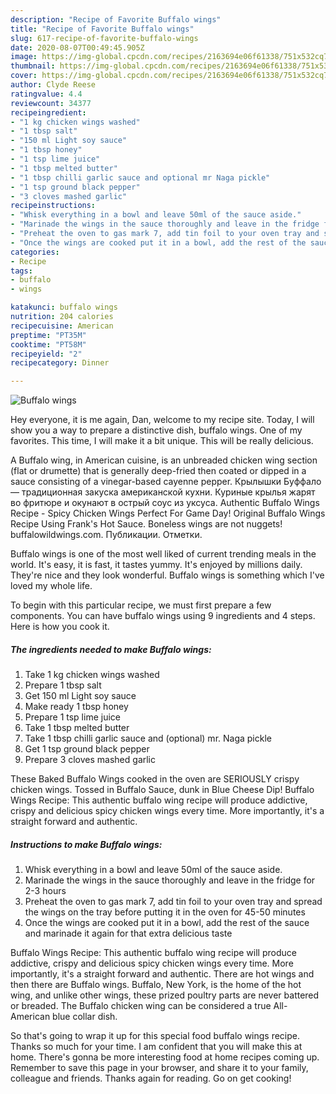 ```yaml
---
description: "Recipe of Favorite Buffalo wings"
title: "Recipe of Favorite Buffalo wings"
slug: 617-recipe-of-favorite-buffalo-wings
date: 2020-08-07T00:49:45.905Z
image: https://img-global.cpcdn.com/recipes/2163694e06f61338/751x532cq70/buffalo-wings-recipe-main-photo.jpg
thumbnail: https://img-global.cpcdn.com/recipes/2163694e06f61338/751x532cq70/buffalo-wings-recipe-main-photo.jpg
cover: https://img-global.cpcdn.com/recipes/2163694e06f61338/751x532cq70/buffalo-wings-recipe-main-photo.jpg
author: Clyde Reese
ratingvalue: 4.4
reviewcount: 34377
recipeingredient:
- "1 kg chicken wings washed"
- "1 tbsp salt"
- "150 ml Light soy sauce"
- "1 tbsp honey"
- "1 tsp lime juice"
- "1 tbsp melted butter"
- "1 tbsp chilli garlic sauce and optional mr Naga pickle"
- "1 tsp ground black pepper"
- "3 cloves mashed garlic"
recipeinstructions:
- "Whisk everything in a bowl and leave 50ml of the sauce aside."
- "Marinade the wings in the sauce thoroughly and leave in the fridge for 2-3 hours"
- "Preheat the oven to gas mark 7, add tin foil to your oven tray and spread the wings on the tray before putting it in the oven for 45-50 minutes"
- "Once the wings are cooked put it in a bowl, add the rest of the sauce and marinade it again for that extra delicious taste"
categories:
- Recipe
tags:
- buffalo
- wings

katakunci: buffalo wings 
nutrition: 204 calories
recipecuisine: American
preptime: "PT35M"
cooktime: "PT58M"
recipeyield: "2"
recipecategory: Dinner

---
```



![Buffalo wings](https://img-global.cpcdn.com/recipes/2163694e06f61338/751x532cq70/buffalo-wings-recipe-main-photo.jpg)

Hey everyone, it is me again, Dan, welcome to my recipe site. Today, I will show you a way to prepare a distinctive dish, buffalo wings. One of my favorites. This time, I will make it a bit unique. This will be really delicious.

A Buffalo wing, in American cuisine, is an unbreaded chicken wing section (flat or drumette) that is generally deep-fried then coated or dipped in a sauce consisting of a vinegar-based cayenne pepper. Крылышки Буффало — традиционная закуска американской кухни. Куриные крылья жарят во фритюре и окунают в острый соус из уксуса. Authentic Buffalo Wings Recipe - Spicy Chicken Wings Perfect For Game Day! Original Buffalo Wings Recipe Using Frank&#39;s Hot Sauce. Boneless wings are not nuggets! buffalowildwings.com. Публикации. Отметки.

Buffalo wings is one of the most well liked of current trending meals in the world. It's easy, it is fast, it tastes yummy. It's enjoyed by millions daily. They're nice and they look wonderful. Buffalo wings is something which I've loved my whole life.


To begin with this particular recipe, we must first prepare a few components. You can have buffalo wings using 9 ingredients and 4 steps. Here is how you cook it.

<!--inarticleads1-->

##### The ingredients needed to make Buffalo wings:

1. Take 1 kg chicken wings washed
1. Prepare 1 tbsp salt
1. Get 150 ml Light soy sauce
1. Make ready 1 tbsp honey
1. Prepare 1 tsp lime juice
1. Take 1 tbsp melted butter
1. Take 1 tbsp chilli garlic sauce and (optional) mr. Naga pickle
1. Get 1 tsp ground black pepper
1. Prepare 3 cloves mashed garlic


These Baked Buffalo Wings cooked in the oven are SERIOUSLY crispy chicken wings. Tossed in Buffalo Sauce, dunk in Blue Cheese Dip! Buffalo Wings Recipe: This authentic buffalo wing recipe will produce addictive, crispy and delicious spicy chicken wings every time. More importantly, it&#39;s a straight forward and authentic. 

<!--inarticleads2-->

##### Instructions to make Buffalo wings:

1. Whisk everything in a bowl and leave 50ml of the sauce aside.
1. Marinade the wings in the sauce thoroughly and leave in the fridge for 2-3 hours
1. Preheat the oven to gas mark 7, add tin foil to your oven tray and spread the wings on the tray before putting it in the oven for 45-50 minutes
1. Once the wings are cooked put it in a bowl, add the rest of the sauce and marinade it again for that extra delicious taste


Buffalo Wings Recipe: This authentic buffalo wing recipe will produce addictive, crispy and delicious spicy chicken wings every time. More importantly, it&#39;s a straight forward and authentic. There are hot wings and then there are Buffalo wings. Buffalo, New York, is the home of the hot wing, and unlike other wings, these prized poultry parts are never battered or breaded. The Buffalo chicken wing can be considered a true All-American blue collar dish. 

So that's going to wrap it up for this special food buffalo wings recipe. Thanks so much for your time. I am confident that you will make this at home. There's gonna be more interesting food at home recipes coming up. Remember to save this page in your browser, and share it to your family, colleague and friends. Thanks again for reading. Go on get cooking!
